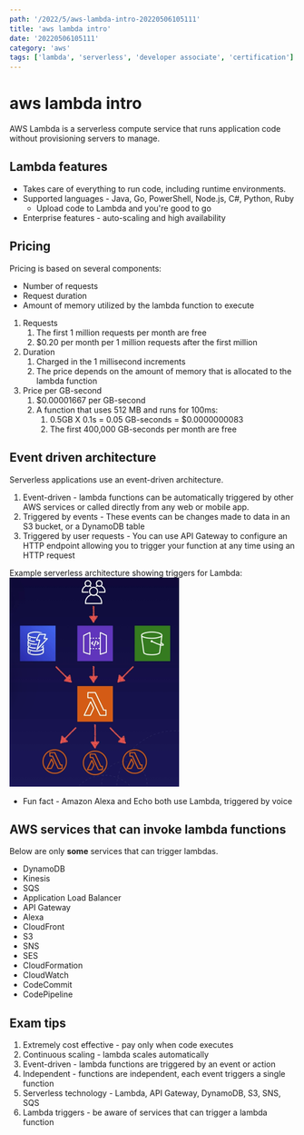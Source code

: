 ```yaml
---
path: '/2022/5/aws-lambda-intro-20220506105111'
title: 'aws lambda intro'
date: '20220506105111'
category: 'aws'
tags: ['lambda', 'serverless', 'developer associate', 'certification']
---
```


# aws lambda intro
AWS Lambda is a serverless compute service that runs application code without provisioning
servers to manage.

## Lambda features
* Takes care of everything to run code, including runtime environments.
* Supported languages - Java, Go, PowerShell, Node.js, C#, Python, Ruby
    * Upload code to Lambda and you're good to go
* Enterprise features - auto-scaling and high availability

## Pricing
Pricing is based on several components:
* Number of requests
* Request duration
* Amount of memory utilized by the lambda function to execute

1. Requests
    1. The first 1 million requests per month are free
    1. $0.20 per month per 1 million requests after the first million
1. Duration
    1. Charged in the 1 millisecond increments
    1. The price depends on the amount of memory that is allocated to the lambda function
1. Price per GB-second
    1. $0.00001667 per GB-second
    1. A function that uses 512 MB and runs for 100ms:
        1. 0.5GB X 0.1s = 0.05 GB-seconds = $0.0000000083
        1. The first 400,000 GB-seconds per month are free

## Event driven architecture
Serverless applications use an event-driven architecture.

1. Event-driven - lambda functions can be automatically triggered by other AWS
services or called directly from any web or mobile app.
1. Triggered by events - These events can be changes made to data in an S3 bucket,
or a DynamoDB table
1. Triggered by user requests - You can use API Gateway to configure an HTTP
endpoint allowing you to trigger your function at any time using an HTTP request

Example serverless architecture showing triggers for Lambda:
![Example trigger architecture for AWS Lambda](./20220509133117-img-2.png)

* Fun fact - Amazon Alexa and Echo both use Lambda, triggered by voice

## AWS services that can invoke lambda functions
Below are only **some** services that can trigger lambdas.
* DynamoDB
* Kinesis
* SQS
* Application Load Balancer
* API Gateway
* Alexa
* CloudFront
* S3
* SNS
* SES
* CloudFormation
* CloudWatch
* CodeCommit
* CodePipeline

## Exam tips
1. Extremely cost effective - pay only when code executes
1. Continuous scaling - lambda scales automatically
1. Event-driven - lambda functions are triggered by an event or action
1. Independent - functions are independent, each event triggers a single function
1. Serverless technology - Lambda, API Gateway, DynamoDB, S3, SNS, SQS
1. Lambda triggers - be aware of services that can trigger a lambda function

